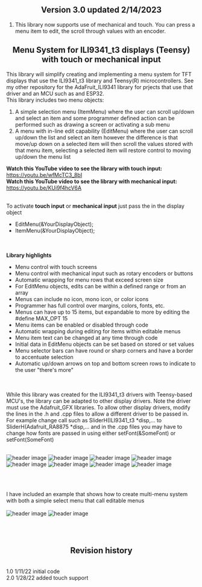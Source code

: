 <b><h2><center>Version 3.0 updated 2/14/2023</center></h1></b>
1. This library now supports use of mechanical and touch. You can press a menu item to edit, the scroll through values with an encoder.

<b><h2><center>Menu System for ILI9341_t3 displays (Teensy) with touch or mechanical input</center></h1></b>

This library will simplify creating and implementing a menu system for TFT displays that use the ILI9341_t3 library and Teensy(R) microcontrollers. 
See my other repository for the AdaFruit_ILI9341 library for prjects that use that driver and an MCU such as and ESP32.
<br>
This library includes two menu objects:
<br>

  1) A simple selection menu (ItemMenu) where the user can scroll up/down and select
  an item and some programmer defined action can be performed such as drawing a screen or activating a sub menu
  2) A menu with in-line edit capability (EditMenu) where the user can scroll up/down the list and select an item
  however the difference is that move/up down on a selected item will then scroll the values stored with that
  menu item, selecting a selected item will restore control to moving up/down the menu list

<b>Watch this YouTube video to see the library with touch input:</b> https://youtu.be/wfMcTC3_8bI
<br>
<b>Watch this YouTube video to see the library with mechanical input:</b> https://youtu.be/KUi9f4hcV6A

<br>
To activate <b>touch input</b> or <b>mechanical input</b> just pass the in the display object
<ul>
  <li>EditMenu(&YourDisplayObject);</li>
  <li>ItemMenu(&YourDisplayObject);</li>
</ul> 
<br>
<br>
 <b>Library highlights</b>
  <ul>
  <li>Menu control with touch screens</li> 
  <li>Menu control with mechanical input such as rotary encoders or buttons</li> 
  <li>Automatic wrapping for menu rows that exceed screen size</li> 
  <li>For EditMenu objects, edits can be within a defined range or from an array</li> 
  <li>Menus can include no icon, mono icon, or color icons</li> 
  <li>Programmer has full control over margins, colors, fonts, etc. </li> 
  <li>Menus can have up to 15 items, but expandable to more by editing the #define MAX_OPT 15</li> 
  <li>Menu items can be enabled or disabled through code</li> 
  <li>Automatic wrapping during editing for items within editable menus</li> 
  <li>Menu item text can be changed at any time through code</li> 
  <li>Initial data in EditMenu objects can be set based on stored or set values</li>
  <li>Menu selector bars can have round or sharp corners and have a border to accentuate selection</li>
  <li>Automatic up/down arrows on top and bottom screen rows to indicate to the user "there's more"</li>
</ul> 
<br>
<br>
While this library was created for the ILI9341_t3 drivers with Teensy-based MCU's, the library can be adapted to other display drivers. Note the driver must use the Adafruit_GFX libraries. To allow other display drivers, modify the lines in the .h and .cpp files to allow a different driver to be passed in. For example change call such as SliderH(ILI9341_t3 *disp,... to SliderH(Adafruit_RA8875 *disp,... and in the .cpp files you may have to change how fonts are passed in using either setFont(&SomeFont) or setFont(SomeFont)
<br>
<br>

![header image](https://raw.github.com/KrisKasprzak/ILI9341_t3_Menu/master/Images/0003.jpg)
![header image](https://raw.github.com/KrisKasprzak/ILI9341_t3_Menu/master/Images/0006.jpg)
![header image](https://raw.github.com/KrisKasprzak/ILI9341_t3_Menu/master/Images/0007.jpg)
![header image](https://raw.github.com/KrisKasprzak/ILI9341_t3_Menu/master/Images/0021.jpg)
![header image](https://raw.github.com/KrisKasprzak/ILI9341_t3_Menu/master/Images/0023.jpg)
![header image](https://raw.github.com/KrisKasprzak/ILI9341_t3_Menu/master/Images/0044.jpg)
![header image](https://raw.github.com/KrisKasprzak/ILI9341_t3_Menu/master/Images/0073.jpg)
![header image](https://raw.github.com/KrisKasprzak/ILI9341_t3_Menu/master/Images/0074.jpg)

<br>
<br>

I have included an example that shows how to create multi-menu system with both a simple select menu that call editable menus
<br>
 <br>
![header image](https://raw.github.com/KrisKasprzak/ILI9341_t3_Menu/master/Images/0003.jpg)
![header image](https://raw.github.com/KrisKasprzak/ILI9341_t3_Menu/master/Images/0073.jpg)

<br>
<br>
<b><h2><center>Revision history</center></h1></b>
<br>
1.0		1/11/22   initial code<br>
2.0		1/28/22   added touch support<br>

